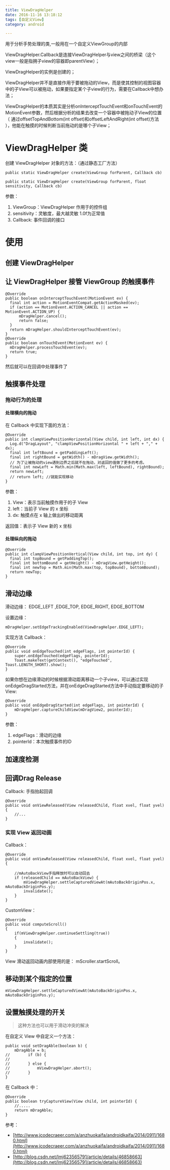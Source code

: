 ```yaml
---
title: ViewDragHelper
date: 2016-11-16 13:18:12
tags: [自定义View]
category: android

---
```


用于分析手势处理的类,一般用在一个自定义ViewGroup的内部

ViewDragHelper.Callback是连接ViewDragHelper与view之间的桥梁（这个view一般是指拥子view的容器即parentView）；

   ViewDragHelper的实例是创建的；

   ViewDragHelper并不是直接作用于要被拖动的View，而是使其控制的视图容器中的子View可以被拖动，如果要指定某个子view的行为，需要在Callback中想办法；

   ViewDragHelper的本质其实是分析onInterceptTouchEvent和onTouchEvent的MotionEvent参数，然后根据分析的结果去改变一个容器中被拖动子View的位置（ 通过offsetTopAndBottom(int offset)和offsetLeftAndRight(int offset)方法 ），他能在触摸的时候判断当前拖动的是哪个子View；

# ViewDragHelper 类

创建 ViewDragHelper 对象的方法：（通过静态工厂方法）

	public static ViewDragHelper create(ViewGroup forParent, Callback cb)

	public static ViewDragHelper create(ViewGroup forParent, float sensitivity, Callback cb)

参数：

1. ViewGroup：ViewDragHelper 作用于的控件组
2. sensitivity：灵敏度，最大越灵敏 1.0f为正常值
3. Callback: 事件回调的接口


# 使用

## 创建 ViewDragHelper




## 让 ViewDragHelper 接管 ViewGroup 的触摸事件

	@Override
	public boolean onInterceptTouchEvent(MotionEvent ev) {
	  final int action = MotionEventCompat.getActionMasked(ev);
	  if (action == MotionEvent.ACTION_CANCEL || action == MotionEvent.ACTION_UP) {
	      mDragHelper.cancel();
	      return false;
	  }
	  return mDragHelper.shouldInterceptTouchEvent(ev);
	}
	@Override
	public boolean onTouchEvent(MotionEvent ev) {
	  mDragHelper.processTouchEvent(ev);
	  return true;
	}

然后就可以在回调中处理事件了

## 触摸事件处理

### 拖动行为的处理
#### 处理横向的拖动

在 Callback 中实现下面的方法：

	@Override
	public int clampViewPositionHorizontal(View child, int left, int dx) {
	  Log.d("DragLayout", "clampViewPositionHorizontal " + left + "," + dx);
	  final int leftBound = getPaddingLeft();
	  final int rightBound = getWidth() - mDragView.getWidth();
	  // 为了让被拖动的view遇到边界之后就不在拖动，对返回的值做了更多的考虑。
	  final int newLeft = Math.min(Math.max(left, leftBound), rightBound);
	  return newLeft;
	  // return left; //就能实现移动
	}

参数：

1. View：表示当前触摸作用于的子 View
2. left：当前子 View 的 x 坐标
3. dx: 触摸点在 x 轴上做出的移动距离

返回值：表示子 View 新的 x 坐标

#### 处理纵向的拖动

	@Override
	public int clampViewPositionVertical(View child, int top, int dy) {
	  final int topBound = getPaddingTop();
	  final int bottomBound = getHeight() - mDragView.getHeight();
	  final int newTop = Math.min(Math.max(top, topBound), bottomBound);
	  return newTop;
	}

## 滑动边缘

滑动边缘： EDGE_LEFT ,EDGE_TOP, EDGE_RIGHT, EDGE_BOTTOM

设置边缘：

	mDragHelper.setEdgeTrackingEnabled(ViewDragHelper.EDGE_LEFT);

实现方法 Callback：

	@Override
	public void onEdgeTouched(int edgeFlags, int pointerId) {
	    super.onEdgeTouched(edgeFlags, pointerId);
	    Toast.makeText(getContext(), "edgeTouched", Toast.LENGTH_SHORT).show();
	}

如果你想在边缘滑动的时候根据滑动距离移动一个子view，可以通过实现onEdgeDragStarted方法，并在onEdgeDragStarted方法中手动指定要移动的子View:

	@Override
	public void onEdgeDragStarted(int edgeFlags, int pointerId) {
	    mDragHelper.captureChildView(mDragView2, pointerId);
	}

参数：

1. edgeFlags：滑动的边缘
2. pointerId：本次触摸事件的ID

## 加速度检测


## 回调Drag Release

Callback: 手指抬起回调

	@Override
	public void onViewReleased(View releasedChild, float xvel, float yvel) {
		//...
	}

### 实现 View 返回动画

Callback：

	@Override
	public void onViewReleased(View releasedChild, float xvel, float yvel) {

		//mAutoBackView手指释放时可以自动回去
		if (releasedChild == mAutoBackView) {
			mViewDragHelper.settleCapturedViewAt(mAutoBackOriginPos.x, mAutoBackOriginPos.y);
			invalidate();
		}
	}

CustomView：

	@Override
	public void computeScroll()
	{
		if(mViewDragHelper.continueSettling(true))
		{
			invalidate();
		}
	}

View 滑动返回动画内部使用的是： mScroller.startScroll。

## 移动到某个指定的位置

	mViewDragHelper.settleCapturedViewAt(mAutoBackOriginPos.x, mAutoBackOriginPos.y);

## 设置触摸处理的开关
>这种方法也可以用于滑动冲突的解决

在自定义 View 中自定义一个方法：

	public void setDragAble(boolean b) {
		mDragAble = b;
	//        if (b) {
	//
	//        } else {
	//            mViewDragHelper.abort();
	//        }
	}

在 Callback 中：

	@Override
	public boolean tryCaptureView(View child, int pointerId) {
		//.....
		return mDragAble;
	}

参考：

- [http://www.jcodecraeer.com/a/anzhuokaifa/androidkaifa/2014/0911/1680.html](http://www.jcodecraeer.com/a/anzhuokaifa/androidkaifa/2014/0911/1680.html)
- [http://blog.csdn.net/lmj623565791/article/details/46858663](http://blog.csdn.net/lmj623565791/article/details/46858663)
